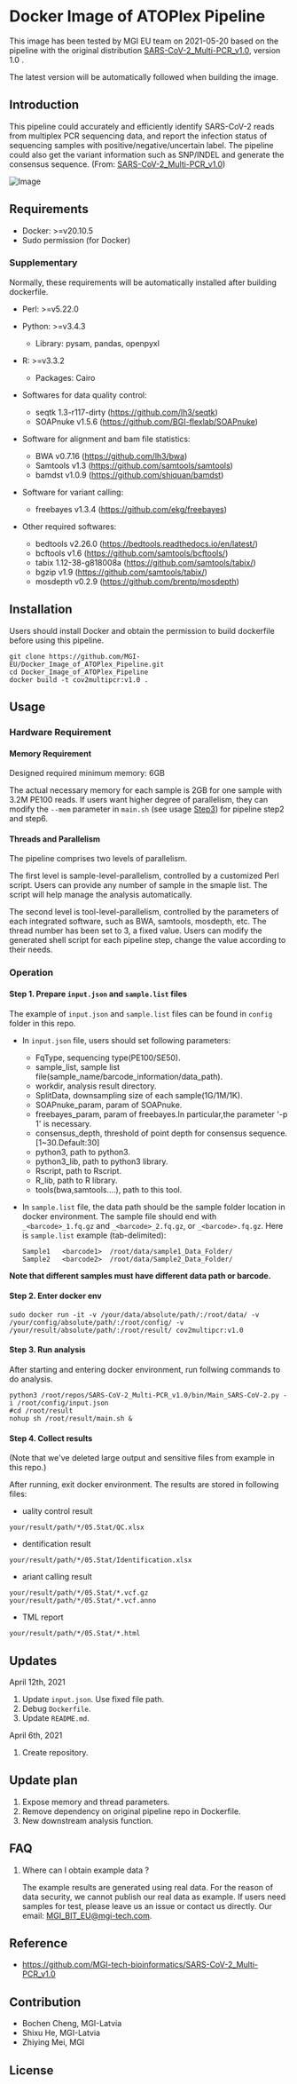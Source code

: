 # Docker Image of ATOPlex Pipeline

This image has been tested by MGI EU team on 2021-05-20 based on the pipeline with the original distribution [SARS-CoV-2_Multi-PCR_v1.0](https://github.com/MGI-tech-bioinformatics/SARS-CoV-2_Multi-PCR_v1.0), version 1.0 .

The latest version will be automatically followed when building the image.

## Introduction

This pipeline could accurately and efficiently identify SARS-CoV-2 reads from multiplex PCR sequencing data, and report the infection status of sequencing samples with positive/negative/uncertain label. The pipeline could also get the variant information such as SNP/INDEL and generate the consensus sequence. (From: [SARS-CoV-2_Multi-PCR_v1.0](https://github.com/MGI-tech-bioinformatics/SARS-CoV-2_Multi-PCR_v1.0))

![Image](https://github.com/MGI-EU/Docker_Image_of_ATOPlex_Pipeline/blob/main/assets/Pipeline.png)

## Requirements

- Docker: >=v20.10.5
- Sudo permission (for Docker)

### Supplementary

Normally, these requirements will be automatically installed after building dockerfile.

- Perl: >=v5.22.0
- Python: >=v3.4.3
  - Library: pysam, pandas, openpyxl
- R: >=v3.3.2
  - Packages: Cairo

- Softwares for data quality control:
  - seqtk 1.3-r117-dirty (<https://github.com/lh3/seqtk>)
  - SOAPnuke v1.5.6 (<https://github.com/BGI-flexlab/SOAPnuke>)

- Software for alignment and bam file statistics:
  - BWA v0.7.16 (<https://github.com/lh3/bwa>)
  - Samtools v1.3 (<https://github.com/samtools/samtools>)
  - bamdst v1.0.9 (<https://github.com/shiquan/bamdst>)

- Software for variant calling:
  - freebayes v1.3.4 (<https://github.com/ekg/freebayes>)

- Other required softwares:
  - bedtools v2.26.0 (<https://bedtools.readthedocs.io/en/latest/>)
  - bcftools v1.6 (<https://github.com/samtools/bcftools/>)
  - tabix 1.12-38-g818008a (<https://github.com/samtools/tabix/>)
  - bgzip v1.9 (<https://github.com/samtools/tabix/>)
  - mosdepth v0.2.9 (<https://github.com/brentp/mosdepth>)

## Installation

Users should install Docker and obtain the permission to build dockerfile before using this pipeline.

```shell
git clone https://github.com/MGI-EU/Docker_Image_of_ATOPlex_Pipeline.git
cd Docker_Image_of_ATOPlex_Pipeline
docker build -t cov2multipcr:v1.0 .
```

## Usage

### Hardware Requirement

#### Memory Requirement

Designed required minimum memory: 6GB

The actual necessary memory for each sample is 2GB for one sample with 3.2M PE100 reads. If users want higher degree of parallelism, they can modify the `--mem` parameter in `main.sh` (see usage [Step3](#step-3-run-analysis)) for pipeline step2 and step6.

#### Threads and Parallelism

The pipeline comprises two levels of parallelism.

The first level is sample-level-parallelism, controlled by a customized Perl script. Users can provide any number of sample in the smaple list. The script will help manage the analysis automatically.

The second level is tool-level-parallelism, controlled by the parameters of each integrated software, such as BWA, samtools, mosdepth, etc. The thread number has been set to 3, a fixed value. Users can modify the generated shell script for each pipeline step, change the value according to their needs.

### Operation

#### Step 1. Prepare `input.json` and `sample.list` files

The example of `input.json` and `sample.list` files can be found in `config` folder in this repo.

- In `input.json` file, users should set following parameters:
  - FqType, sequencing type(PE100/SE50).
  - sample_list, sample list file(sample_name/barcode_information/data_path).
  - workdir, analysis result directory.
  - SplitData, downsampling size of each sample(1G/1M/1K).
  - SOAPnuke_param, param of SOAPnuke.
  - freebayes_param, param of freebayes.In particular,the parameter '-p 1' is necessary.
  - consensus_depth, threshold of point depth for consensus sequence.[1~30.Default:30]
  - python3, path to python3.
  - python3_lib, path to python3 library.
  - Rscript, path to Rscript.
  - R_lib, path to R library.
  - tools(bwa,samtools....), path to this tool.

- In `sample.list` file, the data path should be the sample folder location in docker environment. The sample file should end with `_<barcode>_1.fq.gz` and `_<barcode>_2.fq.gz`, or `_<barcode>.fq.gz`. Here is `sample.list` example (tab-delimited):

  ```Text
  Sample1	<barcode1>	/root/data/sample1_Data_Folder/
  Sample2	<barcode2>	/root/data/Sample2_Data_Folder/
  ```

**Note that different samples must have different data path or barcode.**

#### Step 2. Enter docker env

```shell
sudo docker run -it -v /your/data/absolute/path/:/root/data/ -v /your/config/absolute/path/:/root/config/ -v /your/result/absolute/path/:/root/result/ cov2multipcr:v1.0
```

#### Step 3. Run analysis

After starting and entering docker environment, run follwing commands to do analysis.

```shell
python3 /root/repos/SARS-CoV-2_Multi-PCR_v1.0/bin/Main_SARS-CoV-2.py -i /root/config/input.json
#cd /root/result
nohup sh /root/result/main.sh &
```

#### Step 4. Collect results

(Note that we've deleted large output and sensitive files from example in this repo.)

After running, exit docker environment. The results are stored in following files:

- uality control result

```text
your/result/path/*/05.Stat/QC.xlsx
```

- dentification result

```text
your/result/path/*/05.Stat/Identification.xlsx
```

- ariant calling result

```text
your/result/path/*/05.Stat/*.vcf.gz
your/result/path/*/05.Stat/*.vcf.anno
```

- TML report

```text
your/result/path/*/05.Stat/*.html
```

## Updates

April 12th, 2021

1. Update `input.json`. Use fixed file path.
2. Debug `Dockerfile`.
3. Update `README.md`.

April 6th, 2021

1. Create repository.

## Update plan

1. Expose memory and thread parameters.
2. Remove dependency on original pipeline repo in Dockerfile.
3. New downstream analysis function.

## FAQ

1. Where can I obtain example data ?
  
    The example results are generated using real data. For the reason of data security, we cannot publish our real data as example. If users need samples for test, please leave us an issue or contact us directly.
    Our email: <MGI_BIT_EU@mgi-tech.com>.

## Reference

- <https://github.com/MGI-tech-bioinformatics/SARS-CoV-2_Multi-PCR_v1.0>

## Contribution

- Bochen Cheng, MGI-Latvia
- Shixu He, MGI-Latvia
- Zhiying Mei, MGI

## License
